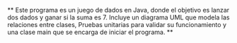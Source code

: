 ** Este programa es un juego de dados en Java,
donde el objetivo es lanzar dos dados y ganar si la suma es 7.
Incluye un diagrama UML que modela las relaciones entre clases,
Pruebas unitarias para validar su funcionamiento y una clase main que se encarga de iniciar el programa. ** 